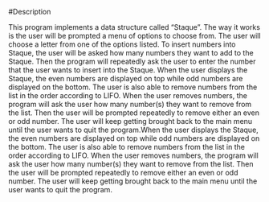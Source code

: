 #Description

  This program implements a data structure called “Staque”. The way it works is the user will be prompted a menu of options to choose from. The user will choose a letter from one of the options listed. To insert numbers into Staque, the user will be asked how many numbers they want to add to the Staque. Then the program will repeatedly ask the user to enter the number that the user wants to insert into the Staque. When the user displays the Staque, the even numbers are displayed on top while odd numbers are displayed on the bottom. The user is also able to remove numbers from the list in the order according to LIFO. When the user removes numbers, the program will ask the user how many number(s) they want to remove from the list. Then the user will be prompted repeatedly to remove either an even or odd number. The user will keep getting brought back to the main menu until the user wants to quit the program.When the user displays the Staque, the even numbers are displayed on top while odd numbers are displayed on the bottom. The user is also able to remove numbers from the list in the order according to LIFO. When the user removes numbers, the program will ask the user how many number(s) they want to remove from the list. Then the user will be prompted repeatedly to remove either an even or odd number. The user will keep getting brought back to the main menu until the user wants to quit the program.
